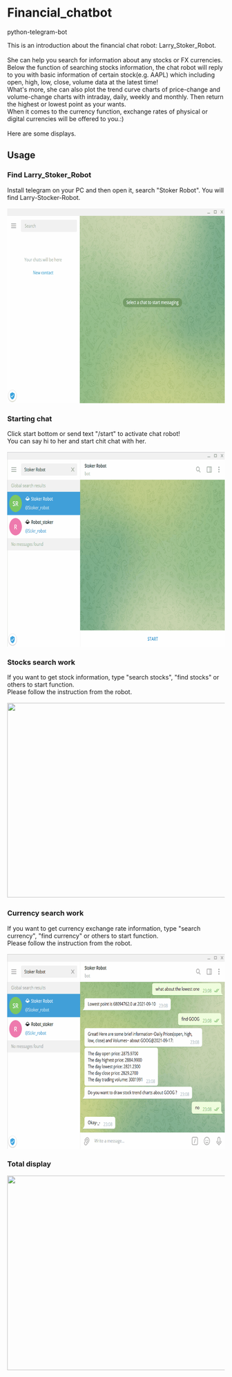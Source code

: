 # Financial_chatbot
python-telegram-bot

This is an introduction about the financial chat robot: Larry_Stoker_Robot.<br><br>
She can help you search for information about any stocks or FX currencies.<br>
Below the function of searching stocks information, the chat robot will reply to you with basic information of certain stock(e.g. AAPL) which including open, high, low, close, volume data at the latest time! <br>
What's more, she can also plot the trend curve charts of price-change and volume-change charts with intraday, daily, weekly and monthly. Then return the highest or lowest point as your wants.<br>
When it comes to the currency function, exchange rates of physical or digital currencies will be offered to you.:)<br><br>
Here are some displays.

## Usage

### Find Larry_Stoker_Robot
Install telegram on your PC and then open it, search "Stoker Robot". You will find Larry-Stocker-Robot.<br><br>
<img src="https://github.com/Larry-Wendy/Financial_chatbot/blob/main/Gif/1-searchbot.gif" width="700" height="450"/>

### Starting chat
Click start bottom or send text "/start" to activate chat robot!<br>
You can say hi to her and start chit chat with her.<br><br>
<img src="https://github.com/Larry-Wendy/Financial_chatbot/blob/main/Gif/2-chichatbot.gif" width="700" height="450"/>

### Stocks search work
If you want to get stock information, type "search stocks", "find stocks" or others to start function.<br>
Please follow the instruction from the robot.<br><br>
<img src="https://github.com/Larry-Wendy/Financial_chatbot/blob/main/Gif/3-stockwork.gif" width="700" height="450"/>

### Currency search work
If you want to get currency exchange rate information, type "search currency", "find currency" or others to start function.<br>
Please follow the instruction from the robot.<br><br>
<img src="https://github.com/Larry-Wendy/Financial_chatbot/blob/main/Gif/4-currencywork.gif" width="700" height="450"/>

### Total display
<img src="https://github.com/Larry-Wendy/Financial_chatbot/blob/main/Gif/test1--%E7%A0%82%E7%BA%B8%E8%83%8C%E9%9D%A2.gif" width="700" height="450"/>
